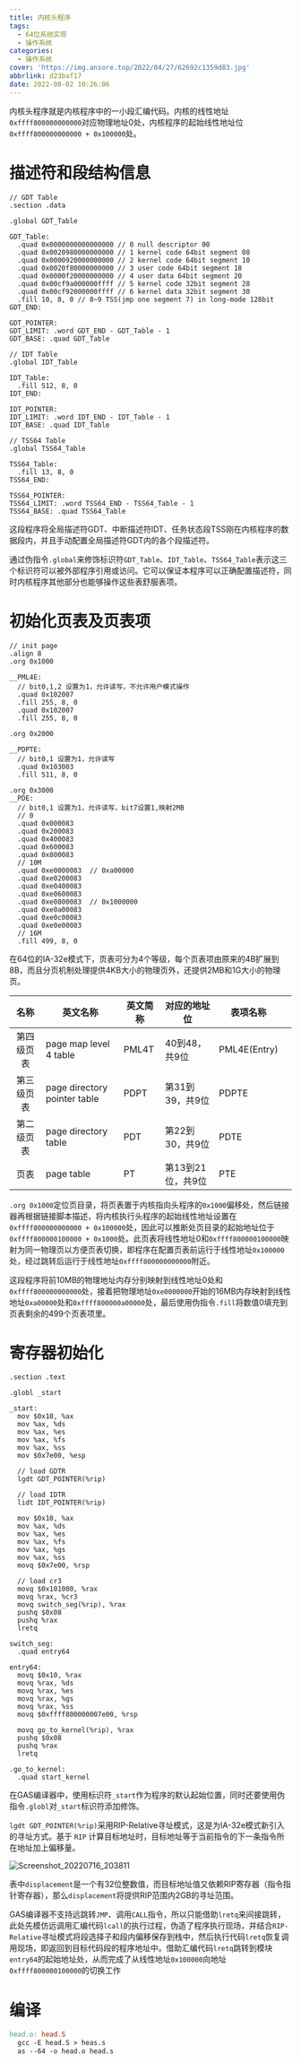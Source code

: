```yaml
---
title: 内核头程序
tags:
  - 64位系统实现
  - 操作系统
categories:
  - 操作系统
cover: 'https://img.ansore.top/2022/04/27/62692c1359d83.jpg'
abbrlink: d23baf17
date: 2022-08-02 10:26:06
---
```


内核头程序就是内核程序中的一小段汇编代码。内核的线性地址`0xffff800000000000`对应物理地址0处，内核程序的起始线性地址位 `0xffff800000000000 + 0x100000`处。

# 描述符和段结构信息

```assembly
// GDT Table
.section .data

.global GDT_Table

GDT_Table:
  .quad 0x0000000000000000 // 0 null descriptor 00
  .quad 0x0020980000000000 // 1 kernel code 64bit segment 08
  .quad 0x0000920000000000 // 2 kernel code 64bit segment 10
  .quad 0x0020f80000000000 // 3 user code 64bit segment 18
  .quad 0x0000f20000000000 // 4 user data 64bit segment 20
  .quad 0x00cf9a000000ffff // 5 kernel code 32bit segment 28
  .quad 0x00cf92000000ffff // 6 kernel data 32bit segment 30
  .fill 10, 8, 0 // 8~9 TSS(jmp one segment 7) in long-mode 128bit
GDT_END:

GDT_POINTER:
GDT_LIMIT: .word GDT_END - GDT_Table - 1
GDT_BASE: .quad GDT_Table

// IDT Table
.global IDT_Table

IDT_Table:
  .fill 512, 8, 0
IDT_END:

IDT_POINTER:
IDT_LIMIT: .word IDT_END - IDT_Table - 1
IDT_BASE: .quad IDT_Table

// TSS64 Table
.global TSS64_Table

TSS64_Table:
  .fill 13, 8, 0
TSS64_END:

TSS64_POINTER:
TSS64_LIMIT: .word TSS64_END - TSS64_Table - 1
TSS64_BASE: .quad TSS64_Table
```

这段程序将全局描述符GDT、中断描述符IDT、任务状态段TSS刚在内核程序的数据段内，并且手动配置全局描述符GDT内的各个段描述符。

通过伪指令`.global`来修饰标识符`GDT_Table`、`IDT_Table`、`TSS64_Table`表示这三个标识符可以被外部程序引用或访问。它可以保证本程序可以正确配置描述符，同时内核程序其他部分也能够操作这些表舒服表项。

# 初始化页表及页表项

```assembly
// init page
.align 8
.org 0x1000

__PML4E:
  // bit0,1,2 设置为1，允许读写，不允许用户模式操作
  .quad 0x102007
  .fill 255, 8, 0
  .quad 0x102007
  .fill 255, 8, 0

.org 0x2000

__PDPTE:
  // bit0,1 设置为1，允许读写
  .quad 0x103003
  .fill 511, 8, 0

.org 0x3000
__PDE:
  // bit0,1 设置为1，允许读写，bit7设置1,映射2MB
  // 0
  .quad 0x000083
  .quad 0x200083
  .quad 0x400083
  .quad 0x600083
  .quad 0x800083
  // 10M
  .quad 0xe0000083  // 0xa00000
  .quad 0xe0200083
  .quad 0xe0400083
  .quad 0xe0600083
  .quad 0xe0800083  // 0x1000000
  .quad 0xe0a00083
  .quad 0xe0c00083
  .quad 0xe0e00083
  // 16M
  .fill 499, 8, 0
```

在64位的IA-32e模式下，页表可分为4个等级，每个页表项由原来的4B扩展到8B，而且分页机制处理提供4KB大小的物理页外，还提供2MB和1G大小的物理页。

|    名称    | 英文名称                     | 英文简称 | 对应的地址位      | 表项名称     |      |
| :--------: | ---------------------------- | -------- | ----------------- | ------------ | ---- |
| 第四级页表 | page map level 4 table       | PML4T    | 40到48，共9位     | PML4E(Entry) |      |
| 第三级页表 | page directory pointer table | PDPT     | 第31到39，共9位   | PDPTE        |      |
| 第二级页表 | page directory table         | PDT      | 第22到30，共9位   | PDTE         |      |
|    页表    | page table                   | PT       | 第13到21位，共9位 | PTE          |      |

`.org 0x1000`定位页目录，将页表置于内核指向头程序的`0x1000`偏移处，然后链接器再根据链接脚本描述，将内核执行头程序的起始线性地址设置在`0xffff800000000000 + 0x100000`处，因此可以推断处页目录的起始地址位于`0xffff800000100000 + 0x1000`处。此页表将线性地址0和`0xffff800000100000`映射为同一物理页以方便页表切换，即程序在配置页表前运行于线性地址`0x100000`处，经过跳转后运行于线性地址`0xffff800000000000`附近。

这段程序将前10MB的物理地址内存分别映射到线性地址0处和`0xffff800000000000`处，接着把物理地址`0xe0000000`开始的16MB内存映射到线性地址`0xa00000`处和`0xffff800000a00000`处，最后使用伪指令`.fill`将数值0填充到页表剩余的499个页表项里。

# 寄存器初始化

```assembly
.section .text

.globl _start

_start:
  mov $0x10, %ax
  mov %ax, %ds
  mov %ax, %es
  mov %ax, %fs
  mov %ax, %ss
  mov $0x7e00, %esp

  // load GDTR
  lgdt GDT_POINTER(%rip)

  // load IDTR
  lidt IDT_POINTER(%rip)

  mov $0x10, %ax
  mov %ax, %ds
  mov %ax, %es
  mov %ax, %fs
  mov %ax, %gs
  mov %ax, %ss
  movq $0x7e00, %rsp

  // load cr3
  movq $0x101000, %rax
  movq %rax, %cr3
  movq switch_seg(%rip), %rax
  pushq $0x08
  pushq %rax
  lretq

switch_seg:
  .quad entry64

entry64:
  movq $0x10, %rax
  movq %rax, %ds
  movq %rax, %es
  movq %rax, %gs
  movq %rax, %ss
  movq $0xffff800000007e00, %rsp

  movq go_to_kernel(%rip), %rax
  pushq $0x08
  pushq %rax
  lretq

.go_to_kernel:
  .quad start_kernel
```

在GAS编译器中，使用标识符`_start`作为程序的默认起始位置，同时还要使用伪指令`.globl`对`_start`标识符添加修饰。

`lgdt GDT_POINTER(%rip)`采用RIP-Relative寻址模式，这是为IA-32e模式新引入的寻址方式。基于 `RIP` 计算目标地址时，目标地址等于当前指令的下一条指令所在地址加上偏移量。

![Screenshot_20220716_203811](https://img.ansore.top/2022/07/16/5473400f66b5ca64f25fda9b2ab05552.png)

表中`displacement`是一个有32位整数值，而目标地址值又依赖RIP寄存器（指令指针寄存器），那么`displacement`将提供RIP范围内2GB的寻址范围。

GAS编译器不支持远跳转`JMP`、调用`CALL`指令，所以只能借助`lretq`来间接跳转，此处先模仿远调用汇编代码`lcall`的执行过程，伪造了程序执行现场，并结合`RIP-Relative`寻址模式将段选择子和段内偏移保存到栈中，然后执行代码`lretq`恢复调用现场，即返回到目标代码段的程序地址中。借助汇编代码`lretq`跳转到模块`entry64`的起始地址处，从而完成了从线性地址`0x100000`向地址`0xffff800000100000`的切换工作

# 编译

```makefile
head.o: head.S
  gcc -E head.S > heas.s
  as --64 -o head.o head.s
```

